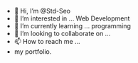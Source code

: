 - 👋 Hi, I’m @Std-Seo
- 👀 I’m interested in ... Web Development
- 🌱 I’m currently learning ... programming
- 💞️ I’m looking to collaborate on ...
- 📫 How to reach me ...
- my portfolio.

<!---
Std-Seo/Std-Seo is a ✨ special ✨ repository because its `README.md` (this file) appears on your GitHub profile.
You can click the Preview link to take a look at your changes.
--->
